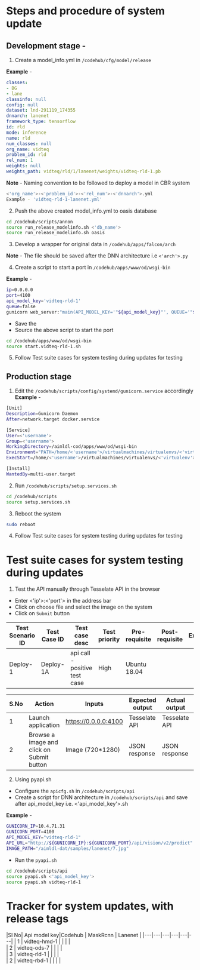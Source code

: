 # Steps and procedure of system update
## Development stage -
1. Create a model_info.yml in `/codehub/cfg/model/release` 

**Example** -
```yaml
classes: 
- BG
- lane
classinfo: null
config: null
dataset: lnd-291119_174355
dnnarch: lanenet
framework_type: tensorflow
id: rld
mode: inference
name: rld
num_classes: null
org_name: vidteq
problem_id: rld
rel_num: 1
weights: null
weights_path: vidteq/rld/1/lanenet/weights/vidteq-rld-1.pb
```
**Note** - 
Naming convention to be followed to deploy a model in CBR system
```bash
<'org_name'>-<'problem_id'>-<'rel_num'>-<'dnnarch'>.yml
Example - 'vidteq-rld-1-lanenet.yml'
```

2. Push the above created model_info.yml to oasis database
```bash
cd /codehub/scripts/annon
source run_release_modelinfo.sh <'db_name'>
source run_release_modelinfo.sh oasis
```

3. Develop a wrapper for original data in `/codehub/apps/falcon/arch`

**Note** - 
The file should be saved after the DNN architecture i.e `<'arch'>.py`

4. Create a script to start a port in `/codehub/apps/www/od/wsgi-bin`

**Example** -
```bash
ip=0.0.0.0
port=4100
api_model_key='vidteq-rld-1'
queue=false
gunicorn web_server:"main(API_MODEL_KEY='"${api_model_key}"', QUEUE='"${queue}"')" -b "${ip}:${port}"  --timeout 60 --log-level=debug
```
* Save the 
* Source the above script to start the port
```bash
cd /codehub/apps/www/od/wsgi-bin
source start.vidteq-rld-1.sh
```
5. Follow Test suite cases for system testing during updates for testing

## Production stage

1. Edit the `/codehub/scripts/config/systemd/gunicorn.service` accordingly
**Example** -
```bash
[Unit]
Description=Gunicorn Daemon
After=network.target docker.service

[Service]
User=<'username'>
Group=<'username'>
WorkingDirectory=/aimldl-cod/apps/www/od/wsgi-bin
Environment="PATH=/home/<'username'>/virtualmachines/virtualenvs/<'virtualenv'>/bin"
ExecStart=/home/<'username'>/virtualmachines/virtualenvs/<'virtualenv'>/bin/gunicorn web_server:"main(API_MODEL_KEY=<'api_model_key'>, QUEUE='false')" -b "0.0.0.0:<'port'>"

[Install]
WantedBy=multi-user.target

```

2. Run `/codehub/scripts/setup.services.sh`
```bash
cd /codehub/scripts
source setup.services.sh
```

3. Reboot the system
```bash
sudo reboot
```

4. Follow Test suite cases for system testing during updates for testing

# Test suite cases for system testing during updates
1. Test the API manually through Tesselate API in the browser
  * Enter <'ip'>:<'port'> in the address bar
  * Click on choose file and select the image on the system
  * Click on `Submit` button

| Test Scenario ID | Test Case ID | Test case desc | Test priority| Pre-requisite | Post-requisite | Test Execution Steps |
|---|---|---|---|---|---|---|
| Deploy-1 | Deploy-1A | api call - positive test case | High | Ubuntu 18.04 | | |


| S.No | Action | Inputs | Expected output | Actual output | Test results | Test Comments |
|---|---|---|---|---|---|---|
| 1 | Launch application | https://0.0.0.0:4100 | Tesselate API | Tesselate API | Pass | Launch successful | 
| 2 | Browse a image and click on Submit button | Image (720*1280) | JSON response | JSON response | Pass | successful response | 

2. Using pyapi.sh
* Configure the `apicfg.sh` in `/codehub/scripts/api`
* Create a script for DNN architecture in `/codehub/scripts/api` and save after api_model_key i.e. <'api_model_key'>.sh

**Example** -
```bash
GUNICORN_IP=10.4.71.31
GUNICORN_PORT=4100
API_MODEL_KEY="vidteq-rld-1"
API_URL="http://${GUNICORN_IP}:${GUNICORN_PORT}/api/vision/v2/predict"
IMAGE_PATH="/aimldl-dat/samples/lanenet/7.jpg"
```
* Run the `pyapi.sh`
```bash
cd /codehub/scripts/api
source pyapi.sh <'api_model_key'>
source pyapi.sh vidteq-rld-1
```

# Tracker for system updates, with release tags

|Sl No| Api model key|Codehub | MaskRcnn | Lanenet |
|---|---|---|---|---|---|
| 1 | vidteq-hmd-1 | | | |  
| 2 | vidteq-ods-7 | | | |  
| 3 | vidteq-rld-1 | | | |  
| 2 | vidteq-rbd-1 | | | |  